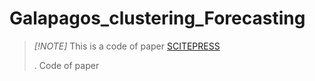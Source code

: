 # Galapagos_clustering_Forecasting
>_[!NOTE]_
> This is a code of paper [SCITEPRESS](https://www.scitepress.org/PublicationsDetail.aspx?ID=6cfdguPTxxE=&t=1
)
>
> .
>Code of paper
